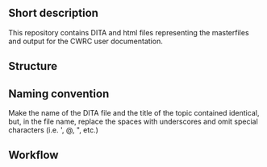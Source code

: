 
## Short description

This repository contains DITA and html files representing the masterfiles and output for the CWRC user documentation.

## Structure


## Naming convention

Make the name of the DITA file and the title of the topic contained identical, but, in the file name, replace the spaces with underscores and omit special characters (i.e. ', @, ", etc.)


## Workflow

